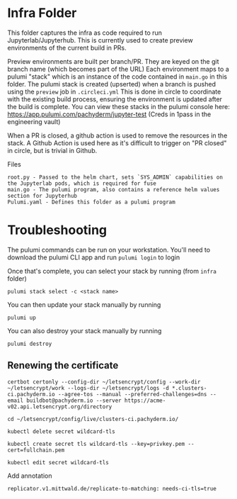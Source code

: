 # Infra Folder

This folder captures the infra as code required to run Jupyterlab/Jupyterhub. This is currently used to 
create preview environments of the current build in PRs.

Preview environments are built per branch/PR. They are keyed on the git branch name (which becomes part of the URL)
Each environment maps to a pulumi "stack" which is an instance of the code contained in `main.go` in this folder.
The pulumi stack is created (upserted) when a branch is pushed using the `preview` job in `.circleci.yml`
This is done in circle to coordinate with the existing build process, ensuring the environment is updated
after the build is complete. You can view these stacks in the pulumi console here: https://app.pulumi.com/pachyderm/jupyter-test
(Creds in 1pass in the engineering vault)

When a PR is closed, a github action is used to remove the resources in the stack. A Github Action is used here as it's 
difficult to trigger on "PR closed" in circle, but is trivial in Github.

Files

```
root.py - Passed to the helm chart, sets `SYS_ADMIN` capabilities on the Jupyterlab pods, which is required for fuse
main.go - The pulumi program, also contains a reference helm values section for Jupyterhub
Pulumi.yaml - Defines this folder as a pulumi program
```

# Troubleshooting

The pulumi commands can be run on your workstation. You'll need to download the pulumi CLI app and run `pulumi login` to login

Once that's complete, you can select your stack by running (from `infra` folder)

```
pulumi stack select -c <stack name>
```

You can then update your stack manually by running

```
pulumi up
```

You can also destroy your stack manually by running

```
pulumi destroy
```

## Renewing the certificate


```
certbot certonly --config-dir ~/letsencrypt/config --work-dir ~/letsencrypt/work --logs-dir ~/letsencrypt/logs -d *.clusters-ci.pachyderm.io --agree-tos --manual --preferred-challenges=dns --email buildbot@pachyderm.io --server https://acme-v02.api.letsencrypt.org/directory 
```

```
cd ~/letsencrypt/config/live/clusters-ci.pachyderm.io/
```

```
kubectl delete secret wildcard-tls
```

```
kubectl create secret tls wildcard-tls --key=privkey.pem --cert=fullchain.pem
````

```
kubectl edit secret wildcard-tls
```

Add annotation

```
replicator.v1.mittwald.de/replicate-to-matching: needs-ci-tls=true
```
